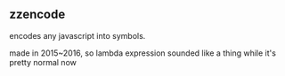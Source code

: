 ## zzencode

encodes any javascript into symbols.

made in 2015~2016, so lambda expression sounded like a thing while it's pretty normal now